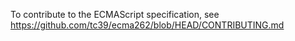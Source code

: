 To contribute to the ECMAScript specification, see https://github.com/tc39/ecma262/blob/HEAD/CONTRIBUTING.md
